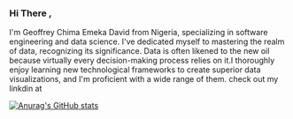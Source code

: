 ### Hi There ,
I'm Geoffrey Chima Emeka David from Nigeria, specializing in software engineering and data science. I've dedicated myself to mastering the realm of data, recognizing its significance. Data is often likened to the new oil because virtually every decision-making process relies on it.I thoroughly enjoy learning new technological frameworks to create superior data visualizations, and I'm proficient with a wide range of them.
check out my linkdin at 

[![Anurag's GitHub stats](https://github-readme-stats.vercel.app/api?username=Davlegbish)](https://github.com/anuraghazra/github-readme-stats)

